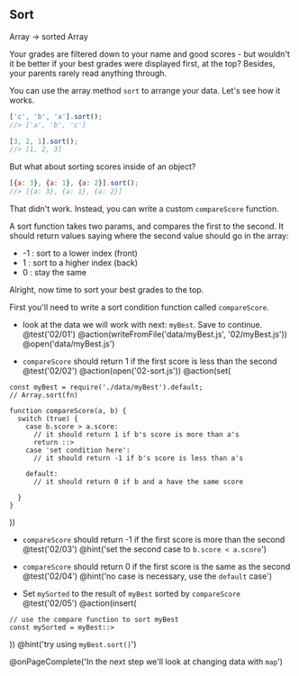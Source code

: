 ## Sort
Array -> sorted Array

Your grades are filtered down to your name and good scores - but wouldn't it be better if your best grades were displayed first, at the top? Besides, your parents rarely read anything through.

You can use the array method `sort` to arrange your data. Let's see how it works.

```js
['c', 'b', 'a'].sort();
//> ['a', 'b', 'c']

[3, 2, 1].sort();
//> [1, 2, 3]
```

But what about sorting scores inside of an object?

```js
[{a: 3}, {a: 1}, {a: 2}].sort();
//> [{a: 3}, {a: 1}, {a: 2}]
```

That didn't work. Instead, you can write a custom `compareScore` function.

A sort function takes two params, and compares the first to the second. It should return values saying where the second value should go in the array:

  * -1 : sort to a lower index (front)
  * 1 : sort to a higher index (back)
  * 0 : stay the same

Alright, now time to sort your best grades to the top.

First you'll need to write a sort condition function called `compareScore`.

+ look at the data we will work with next: `myBest`. Save to continue.
@test('02/01')
@action(writeFromFile('data/myBest.js', '02/myBest.js'))
@open('data/myBest.js')

+ `compareScore` should return 1 if the first score is less than the second
@test('02/02')
@action(open('02-sort.js'))
@action(set(
```
const myBest = require('./data/myBest').default;
// Array.sort(fn)

function compareScore(a, b) {
  switch (true) {
    case b.score > a.score:
      // it should return 1 if b's score is more than a's
      return ::>
    case 'set condition here':
      // it should return -1 if b's score is less than a's

    default:
      // it should return 0 if b and a have the same score

  }
}
```
))
+ `compareScore` should return -1 if the first score is more than the second
@test('02/03')
@hint('set the second case to `b.score < a.score`')

+ `compareScore` should return 0 if the first score is the same as the second
@test('02/04')
@hint('no case is necessary, use the `default` case')

+ Set `mySorted` to the result of `myBest` sorted by `compareScore`
@test('02/05')
@action(insert(
```
// use the compare function to sort myBest
const mySorted = myBest::>
```
))
@hint('try using `myBest.sort()`')

@onPageComplete('In the next step we'll look at changing data with `map`')
